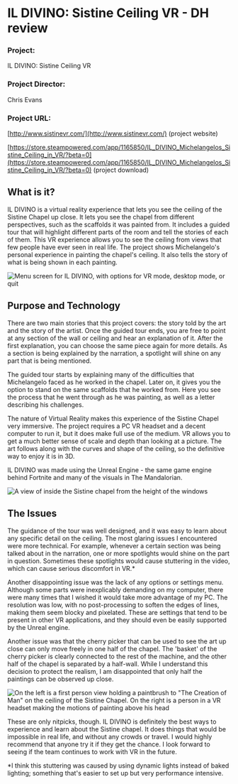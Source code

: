 # IL DIVINO: Sistine Ceiling VR - DH review

### Project:

IL DIVINO: Sistine Ceiling VR

### Project Director:

Chris Evans

### Project URL:

[http://www.sistinevr.com/](http://www.sistinevr.com/) (project website)

[https://store.steampowered.com/app/1165850/IL_DIVINO_Michelangelos_Sistine_Ceiling_in_VR/?beta=0](https://store.steampowered.com/app/1165850/IL_DIVINO_Michelangelos_Sistine_Ceiling_in_VR/?beta=0) (project download)

## What is it?

IL DIVINO is a virtual reality experience that lets you see the ceiling of the Sistine Chapel up close. It lets you see the chapel from different perspectives, such as the scaffolds it was painted from. It includes a guided tour that will highlight different parts of the room and tell the stories of each of them. This VR experience allows you to see the ceiling from views that few people have ever seen in real life. The project shows Michelangelo's personal experience in painting the chapel's ceiling. It also tells the story of what is being shown in each painting.

![Menu screen for IL DIVINO, with options for VR mode, desktop mode, or quit](https://rittr.github.io/DH-Blog-Rittr/images/il-divino.png)

## Purpose and Technology

There are two main stories that this project covers:  the story told by the art and the story of the artist. Once the guided tour ends, you are free to point at any section of the wall or ceiling and hear an explanation of it. After the first explanation, you can choose the same piece again for more details. As a section is being explained by the narration, a spotlight will shine on any part that is being mentioned. 

The guided tour starts by explaining many of the difficulties that Michelangelo faced as he worked in the chapel. Later on, it gives you the option to stand on the same scaffolds that he worked from. Here you see the process that he went through as he was painting, as well as a letter describing his challenges.

The nature of Virtual Reality makes this experience of the Sistine Chapel very immersive. The project requires a PC VR headset and a decent computer to run it, but it does make full use of the medium. VR allows you to get a much better sense of scale and depth than looking at a picture. The art follows along with the curves and shape of the ceiling, so the definitive way to enjoy it is in 3D. 

IL DIVINO was made using the Unreal Engine - the same game engine behind Fortnite and many of the visuals in The Mandalorian.

![A view of inside the Sistine chapel from the height of the windows](https://rittr.github.io/DH-Blog-Rittr/images/cherry-pick-low.gif)

## The Issues

The guidance of the tour was well designed, and it was easy to learn about any specific detail on the ceiling. The most glaring issues I encountered were more technical. For example, whenever a certain section was being talked about in the narration, one or more spotlights would shine on the part in question. Sometimes these spotlights would cause stuttering in the video, which can cause serious discomfort in VR.\*

Another disappointing issue was the lack of any options or settings menu. Although some parts were inexplicably demanding on my computer, there were many times that I wished it would take more advantage of my PC. The resolution was low, with no post-processing to soften the edges of lines, making them seem blocky and pixelated. These are settings that tend to be present in other VR applications, and they should even be easily supported by the Unreal engine.

Another issue was that the cherry picker that can be used to see the art up close can only move freely in one half of the chapel. The 'basket' of the cherry picker is clearly connected to the rest of the machine, and the other half of the chapel is separated by a half-wall. While I understand this decision to protect the realism, I am disappointed that only half the paintings can be observed up close.

![On the left is a first person view holding a paintbrush to "The Creation of Man" on the ceiling of the Sistine Chapel. On the right is a person in a VR headset making the motions of painting above his head](https://rittr.github.io/DH-Blog-Rittr/images/painting-ceiling-short.gif)

These are only nitpicks, though. IL DIVINO is definitely the best ways to experience and learn about the Sistine chapel. It does things that would be impossible in real life, and without any crowds or travel. I would highly recommend that anyone try it if they get the chance. I look forward to seeing if the team continues to work with VR in the future.

\*I think this stuttering was caused by using dynamic lights instead of baked lighting; something that's easier to set up but very performance intensive.

